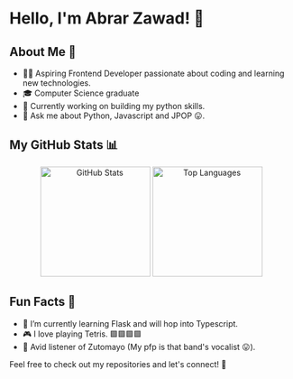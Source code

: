 

<!--
**Abrar-0/Abrar-0** is a ✨ _special_ ✨ repository because its `README.md` (this file) appears on your GitHub profile.

Here are some ideas to get you started:

- 🔭 I’m currently working on ...
- 🌱 I’m currently learning ...
- 👯 I’m looking to collaborate on ...
- 🤔 I’m looking for help with ...
- 💬 Ask me about ...
- 📫 How to reach me: ...
- 😄 Pronouns: ...
- ⚡ Fun fact: ...
-->
# Hello, I'm Abrar Zawad! 👋

## About Me 🌟
- 👨‍💻 Aspiring Frontend Developer passionate about coding and learning new technologies.
- 🎓 Computer Science graduate
- 🚀 Currently working on building my python skills.
- 💬 Ask me about Python, Javascript and JPOP 😛.

## My GitHub Stats 📊

<p align="center">
  <img src="https://github-readme-stats.vercel.app/api?username=abrar-0&show_icons=true&theme=radical" alt="GitHub Stats" height="195px"/>
  <img src="https://github-readme-stats.vercel.app/api/top-langs/?username=abrar-0&layout=compact&theme=radical&exclude_repo=python_lesson" alt="Top Languages" height="195px"/>
</p>

## Fun Facts 🎉
- 🌱 I’m currently learning Flask and will hop into Typescript.
- 🎮 I love playing Tetris. 🟩🟩🟩🟩
- 🎵 Avid listener of Zutomayo (My pfp is that band's vocalist 😛).

Feel free to check out my repositories and let's connect! 🚀
